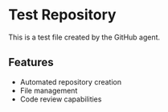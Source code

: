 # Test Repository

This is a test file created by the GitHub agent.

## Features
- Automated repository creation
- File management
- Code review capabilities
